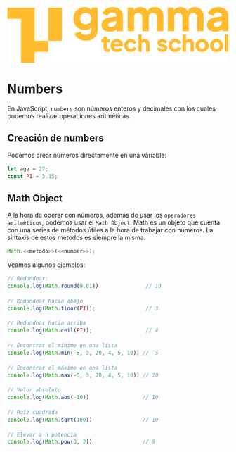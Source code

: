 ![](../../assets/Logo_Yellow.png)

# Numbers
En JavaScript, `numbers` son números enteros y decimales con los cuales podemos realizar operaciones aritméticas.

## Creación de numbers
Podemos crear números directamente en una variable:
```javascript
let age = 27;
const PI = 3.15;
```

## Math Object
A la hora de operar con números, además de usar los `operadores aritméticos`, podemos usar el `Math Object`. Math es un objeto que cuenta con una series de métodos útiles a la hora de trabajar con números. La sintaxis de estos métodos es siempre la misma:
```javascript
Math.<<método>>(<<number>>);
```

Veamos algunos ejemplos:
```javascript
// Redondear:
console.log(Math.round(9.81));              // 10

// Redondear hacia abajo
console.log(Math.floor(PI));                // 3

// Redondear hacia arriba
console.log(Math.ceil(PI));                 // 4

// Encontrar el mínimo en una lista
console.log(Math.min(-5, 3, 20, 4, 5, 10)) // -5

// Encontrar el máximo en una lista
console.log(Math.max(-5, 3, 20, 4, 5, 10)) // 20

// Valor absoluto
console.log(Math.abs(-10))                 // 10

// Raíz cuadrada
console.log(Math.sqrt(100))                // 10

// Elevar a n potencia
console.log(Math.pow(3, 2))                // 9
```
